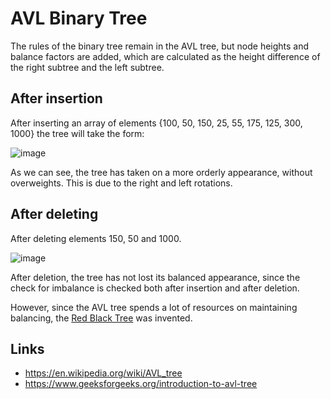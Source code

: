 # AVL Binary Tree

The rules of the binary tree remain in the AVL tree, but node heights and balance factors are added, 
which are calculated as the height difference of the right subtree and the left subtree.

## After insertion
After inserting an array of elements {100, 50, 150, 25, 55, 175, 125, 300, 1000} the tree will take the form:

![image](https://github.com/zpnst/different-trees/assets/105946529/04e6011a-4ba5-49d5-b7e9-c713629c8e1a)

As we can see, the tree has taken on a more orderly appearance, without overweights.
This is due to the right and left rotations.

## After deleting
After deleting elements 150, 50 and 1000.

![image](https://github.com/zpnst/different-trees/assets/105946529/677cf4e8-b9ed-4bd4-8dde-abc258d94274)

After deletion, the tree has not lost its balanced appearance, 
since the check for imbalance is checked both after insertion and after deletion.

However, since the AVL tree spends a lot of resources on maintaining balancing, the [Red Black Tree](../red-black-tree/) was invented.

## Links
- https://en.wikipedia.org/wiki/AVL_tree
- https://www.geeksforgeeks.org/introduction-to-avl-tree
